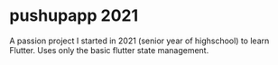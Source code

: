 # pushupapp 2021
A passion project I started in 2021 (senior year of highschool) to learn Flutter. Uses only the basic flutter state management.
